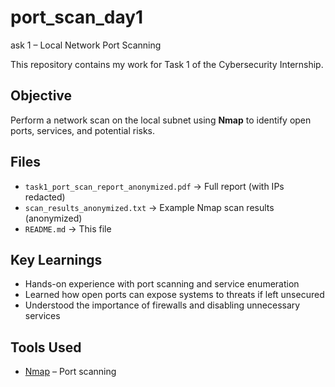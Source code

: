 # port_scan_day1
ask 1 – Local Network Port Scanning

This repository contains my work for Task 1 of the Cybersecurity Internship.

## Objective
Perform a network scan on the local subnet using **Nmap** to identify open ports, services, and potential risks.

## Files
- `task1_port_scan_report_anonymized.pdf` → Full report (with IPs redacted)
- `scan_results_anonymized.txt` → Example Nmap scan results (anonymized)
- `README.md` → This file

## Key Learnings
- Hands-on experience with port scanning and service enumeration  
- Learned how open ports can expose systems to threats if left unsecured  
- Understood the importance of firewalls and disabling unnecessary services  

## Tools Used
- [Nmap](https://nmap.org/) – Port scanning  
